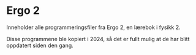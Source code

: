 # Ergo 2

Inneholder alle programmeringsfiler fra Ergo 2, en lærebok i fysikk 2.

Disse programmene ble kopiert i 2024, så det er fullt mulig at de har blitt
oppdatert siden den gang.

